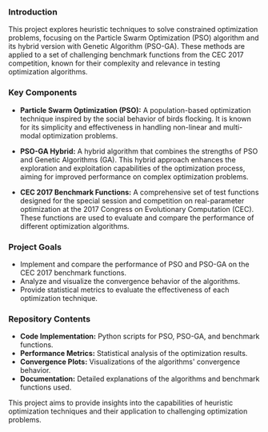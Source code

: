### Introduction

This project explores heuristic techniques to solve constrained optimization problems, focusing on the Particle Swarm Optimization (PSO) algorithm and its hybrid version with Genetic Algorithm (PSO-GA). These methods are applied to a set of challenging benchmark functions from the CEC 2017 competition, known for their complexity and relevance in testing optimization algorithms.

### Key Components

- **Particle Swarm Optimization (PSO):** A population-based optimization technique inspired by the social behavior of birds flocking. It is known for its simplicity and effectiveness in handling non-linear and multi-modal optimization problems.
  
- **PSO-GA Hybrid:** A hybrid algorithm that combines the strengths of PSO and Genetic Algorithms (GA). This hybrid approach enhances the exploration and exploitation capabilities of the optimization process, aiming for improved performance on complex optimization problems.
  
- **CEC 2017 Benchmark Functions:** A comprehensive set of test functions designed for the special session and competition on real-parameter optimization at the 2017 Congress on Evolutionary Computation (CEC). These functions are used to evaluate and compare the performance of different optimization algorithms.

### Project Goals

- Implement and compare the performance of PSO and PSO-GA on the CEC 2017 benchmark functions.
- Analyze and visualize the convergence behavior of the algorithms.
- Provide statistical metrics to evaluate the effectiveness of each optimization technique.

### Repository Contents

- **Code Implementation:** Python scripts for PSO, PSO-GA, and benchmark functions.
- **Performance Metrics:** Statistical analysis of the optimization results.
- **Convergence Plots:** Visualizations of the algorithms' convergence behavior.
- **Documentation:** Detailed explanations of the algorithms and benchmark functions used.

This project aims to provide insights into the capabilities of heuristic optimization techniques and their application to challenging optimization problems.
